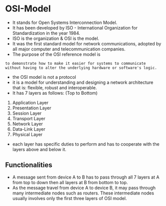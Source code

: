 # OSI-Model

- It stands for Open Systems Interconnection Model.
- It has been developed by ISO - International Organization for Standardization in the year 1984.
- ISO is the organization & OSI is the model.
- It was the first standard model for network communications, adopted by all major computer and telecommunication companies.
- The purpose of the OSI reference model is
```
to demonstrate how to make it easier for systems to communicate without having to alter the underlying hardware or software's logic.
```
- the OSI model is not a protocol
- it is a model for understanding and designing a network architecture that is: flexible, robust and interoperable.
- It has 7 layers as follows: (Top to Bottom)
1. Application Layer
2. Presentation Layer
3. Session Layer
4. Transport Layer
5. Network Layer
6. Data-Link Layer
7. Physical Layer
- each layer has specific duties to perform and has to cooperate with the layers above and below it.

## Functionalities
- A message sent from device A to B has to pass through all 7 layers at A from top to down then all layers at B from bottom to top.
- As the message travel from device A to device B, it may pass through many intermediate nodes such as routers. These intermediate nodes usually involves only the first three layers of OSI model.